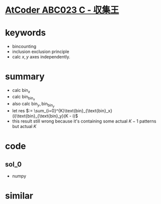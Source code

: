 # [AtCoder ABC023 C - 収集王](https://atcoder.jp/contests/abc023/tasks/abc023_c)


# keywords 
- bincounting 
- inclusion exclusion principle 
- calc $x, y$ axes independently. 


# summary
- calc $\text{bin}_x$
- calc $\text{bin}_{\text{bin}_x}$
- also calc $\text{bin}_y, \text{bin}_{\text{bin}_y}$
- let res $:= \sum_{i=0}^{K}\text{bin}_{\text{bin}_x}(i)\text{bin}_{\text{bin}_y}(K - i)$
- this result still wrong because it's containing some actual $K - 1$ patterns but actual $K$




# code 
## sol_0
- numpy


# similar 
